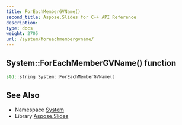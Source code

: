 ```yaml
---
title: ForEachMemberGVName()
second_title: Aspose.Slides for C++ API Reference
description: 
type: docs
weight: 2705
url: /system/foreachmembergvname/
---
```

## System::ForEachMemberGVName() function




```cpp
std::string System::ForEachMemberGVName()
```

## See Also

* Namespace [System](../)
* Library [Aspose.Slides](../../)